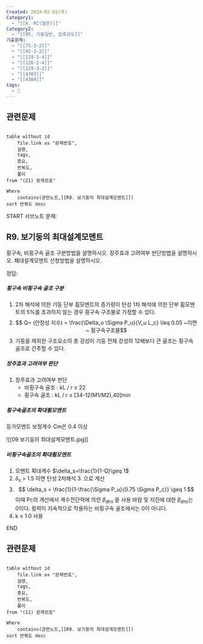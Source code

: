 ```yaml
---
Created: 2024-02-01(목)
Category1:
  - "[[4. RC(철콘)]]"
Category2:
  - "[[05. 기둥일반, 압축강도]]"
기출문제:
  - "[[75-3-2]]"
  - "[[92-3-2]]"
  - "[[119-3-4]]"
  - "[[126-2-4]]"
  - "[[129-3-2]]"
  - "[[4303]]"
  - "[[4304]]"
tags:
  - 🧮
---
```

## 관련문제
```dataview

table without id
	file.link as "문제번호",
	설명,
	tags,
	중요,
	반복도,
	풀이
from "(21) 문제모음"

Where
	contains(관련노트,[[R9. 보기둥의 최대설계모멘트]])
sort 반복도 desc

```



START
서브노트
문제:  
## R9. 보기둥의 최대설계모멘트
횡구속, 비횡구속 골조 구분방법을 설명하시오.
장주효과 고려여부 판단방법을 설명하시오.
쵀대설계모멘트 산정방법을 설명하시오.

정답: 


##### 횡구속 비횡구속 골조 구분
1. 2차 해석에 의한 기둥 단부 휨모멘트의 증가량이 탄성 1차 해석에 의한 단부 휨모멘트의 5%를 초과하지 않는 경우 횡구속 구조물로 가정할 수 있다.
2. $$ Q~ (안정성 지수) = \frac{\Delta_o \Sigma P_u}{V_u L_c} \leq 0.05 ~이면~ 횡구속구조물$$
3. 기둥을 제외한 구조요소의 총 강성이 기둥 전체 강성의 12배보다 큰 골조는 횡구속 골조로 간주할 수 있다.
##### 장주효과 고려여부 판단
1. 장주효과 고려여부 판단
	- 비횡구속 골조 : kL / r ≤ 22
	- 횡구속 골조 : kL / r ≤ [34-12(M1/M2),40]min

##### 횡구속골조의 확대휨모멘트
등가모멘트 보정계수 Cm은 0.4 이상

![[09 보기둥의 최대설계모멘트.jpg]]

##### 비횡구속골조의 확대휨모멘트
1. 모멘트 확대계수 $\delta_s=\frac{1}{1-Q}\geq 1$ 
2. $\delta_s$ > 1.5 이면 탄성 2차해석 3. 으로 계산
3. $$ \delta_s = \frac{1}{1-\frac{\Sigma P_u}{0.75 \Sigma P_c}} \geq 1 $$
   이때 Pc의 계산에서 계수전단력에 의한 $\beta_{dns}$ 을 사용
   바람 및 지진에 대한 $\beta_{dns}$는 0이다. 횡력이 지속적으로 작용하는 비횡구속 골조에서는 0이 아니다.
4.  k ≥ 1.0 사용
<!--ID: 1704617828271-->
END


## 관련문제
```dataview

table without id
	file.link as "문제번호",
	설명,
	tags,
	중요,
	반복도,
	풀이
from "(11) 문제모음"

Where
	contains(관련노트,[[R9. 보기둥의 최대설계모멘트]])
sort 반복도 desc

```